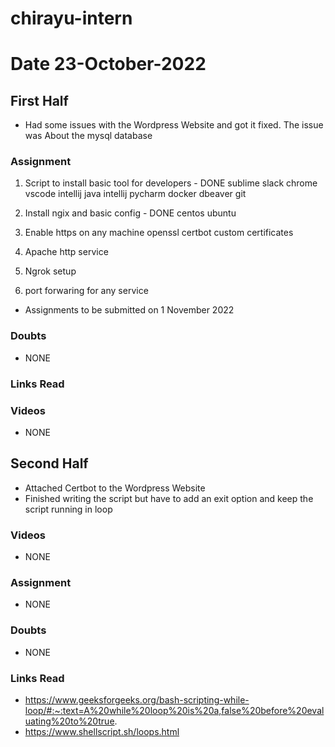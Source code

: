 # chirayu-intern



# Date 23-October-2022

## First Half

- Had some issues with the Wordpress Website and got it fixed. The issue was About the mysql database

### Assignment
  1. Script to install basic tool for developers - DONE 
     sublime
     slack
     chrome
     vscode
     intellij java
     intellij pycharm
     docker
     dbeaver
     git
2. Install ngix and basic config - DONE 
   centos
   ubuntu

3. Enable https on any machine
   openssl
   certbot
   custom certificates

4. Apache http service

5. Ngrok setup

6. port forwaring for any service

- Assignments to be submitted on 1 November 2022

### Doubts

- NONE
### Links Read


### Videos
 
- NONE
## Second Half

- Attached Certbot to the Wordpress Website 
- Finished writing the script but have to add an exit option and keep the script running in loop 

### Videos

- NONE      

### Assignment

- NONE 

### Doubts

- NONE 
### Links Read

- https://www.geeksforgeeks.org/bash-scripting-while-loop/#:~:text=A%20while%20loop%20is%20a,false%20before%20evaluating%20to%20true.
- https://www.shellscript.sh/loops.html